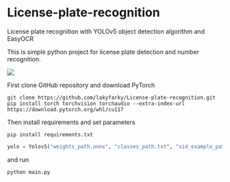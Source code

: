 # License-plate-recognition
License plate recognition with YOLOv5 object detection algorithm and EasyOCR

This is simple python project for license plate detection and number recognition. 

 ![](164_GIF.gif) 
 
First clone GitHub repository and download PyTorch 
```
git clone https://github.com/lakyfarky/License-plate-recognition.git
pip install torch torchvision torchaudio --extra-index-url https://download.pytorch.org/whl/cu117
```
Then install requirements and set parameters 
```
pip install requirements.txt
```
```py
yolo = Yolov5("weights_path.onnx", "classes_path.txt", "vid_example_path.mp4")
```
and run 
```
python main.py
```

